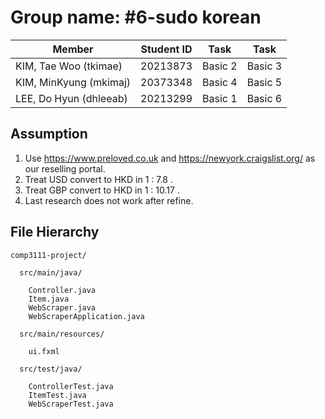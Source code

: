 # Group name: #6-sudo korean

|  Member | Student ID | Task | Task |
|----|----|----|----|
| KIM, Tae Woo (tkimae) | 20213873  | Basic 2 | Basic 3 |
| KIM, MinKyung (mkimaj) | 20373348 | Basic 4 | Basic 5 |
| LEE, Do Hyun (dhleeab) | 20213299 | Basic 1 | Basic 6 |


## Assumption

1. Use https://www.preloved.co.uk and https://newyork.craigslist.org/ as our reselling portal.
2. Treat USD convert to HKD in 1 : 7.8 .
3. Treat GBP convert to HKD in 1 : 10.17 .
4. Last research does not work after refine.

## File Hierarchy

~~~
comp3111-project/
  
  src/main/java/
    
    Controller.java
    Item.java
    WebScraper.java
    WebScraperApplication.java
    
  src/main/resources/
    
    ui.fxml
   
  src/test/java/
    
    ControllerTest.java
    ItemTest.java
    WebScraperTest.java
~~~
